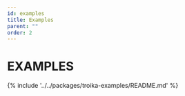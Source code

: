 ```yaml
---
id: examples
title: Examples
parent: ""
order: 2
---
```


# EXAMPLES

{% include '../../packages/troika-examples/README.md' %}
